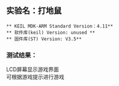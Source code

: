 ##  实验名：打地鼠
``
** KEIL MDK-ARM Standard Version：4.11**
``
<br>
``
** 软件库(keil) Version: unused **
``
<br>
``
** 固件库(ST) Version: V3.5**
``
<br>
### 测试结果：
LCD屏幕显示游戏界面<br>
可根据游戏提示进行游戏




